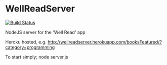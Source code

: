 # WellReadServer

[![Build Status](https://travis-ci.org/benlogan1981/WellReadServer.svg?branch=master)](https://travis-ci.org/benlogan1981/WellReadServer)

NodeJS server for the 'Well Read' app

Heroku hosted, e.g.
http://wellreadserver.herokuapp.com/booksFeatured/?category=programming

To start simply;
node server.js

